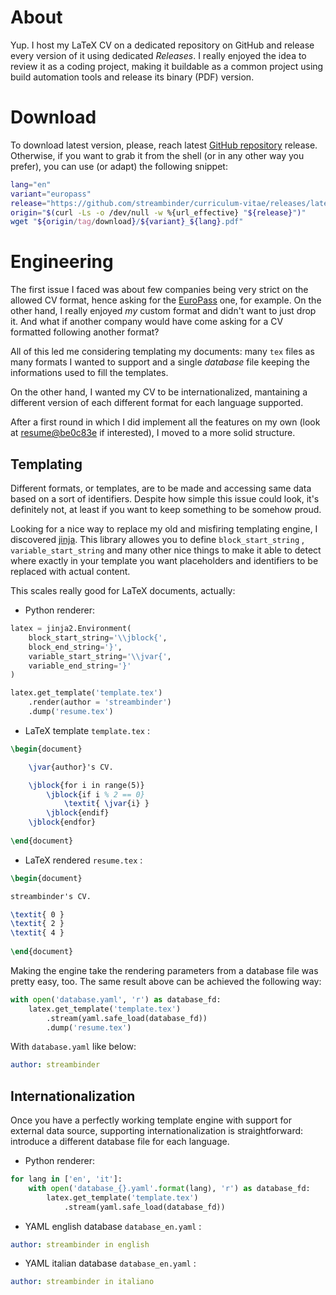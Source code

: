 # About

Yup. I host my LaTeX CV on a dedicated repository on GitHub and release every version of it using dedicated _Releases_. I really enjoyed the idea to review it as a coding project, making it buildable as a common project using build automation tools and release its binary (PDF) version.

# Download

To download latest version, please, reach latest [GitHub repository](https://github.com/streambinder/resume) release.
Otherwise, if you want to grab it from the shell \(or in any other way you prefer\), you can use \(or adapt\) the following snippet:

``` bash
lang="en"
variant="europass"
release="https://github.com/streambinder/curriculum-vitae/releases/latest"
origin="$(curl -Ls -o /dev/null -w %{url_effective} "${release}")"
wget "${origin/tag/download}/${variant}_${lang}.pdf"
```

# Engineering

The first issue I faced was about few companies being very strict on the allowed CV format, hence asking for the [EuroPass](https://europass.cedefop.europa.eu/it/documents/curriculum-vitae/templates-instructions/templates/doc) one, for example. On the other hand, I really enjoyed _my_ custom format and didn't want to just drop it. And what if another company would have come asking for a CV formatted following another format?

All of this led me considering templating my documents: many `tex` files as many formats I wanted to support and a single _database_ file keeping the informations used to fill the templates.

On the other hand, I wanted my CV to be internationalized, mantaining a different version of each different format for each language supported.

After a first round in which I did implement all the features on my own (look at [resume@be0c83e](https://github.com/streambinder/resume/tree/be0c83eed88b6fac16a1dced69b913cc2c72ea2a) if interested), I moved to a more solid structure.

## Templating

Different formats, or templates, are to be made and accessing same data based on a sort of identifiers. Despite how simple this issue could look, it's definitely not, at least if you want to keep something to be somehow proud.

Looking for a nice way to replace my old and misfiring templating engine, I discovered [jinja](https://jinja.palletsprojects.com/). This library allowes you to define `block_start_string` , `variable_start_string` and many other nice things to make it able to detect where exactly in your template you want placeholders and identifiers to be replaced with actual content.

This scales really good for LaTeX documents, actually:

* Python renderer:

``` python
latex = jinja2.Environment(
    block_start_string='\\jblock{',
    block_end_string='}',
    variable_start_string='\\jvar{',
    variable_end_string='}'
)

latex.get_template('template.tex')
    .render(author = 'streambinder')
    .dump('resume.tex')
```

* LaTeX template `template.tex` :

``` latex
\begin{document}

    \jvar{author}'s CV.

    \jblock{for i in range(5)}
        \jblock{if i % 2 == 0}
            \textit{ \jvar{i} }
        \jblock{endif}
    \jblock{endfor}
    
\end{document}
```

* LaTeX rendered `resume.tex` :

``` latex
\begin{document}

streambinder's CV.

\textit{ 0 }
\textit{ 2 }
\textit{ 4 }
    
\end{document}
```

Making the engine take the rendering parameters from a database file was pretty easy, too.
The same result above can be achieved the following way:

``` python
with open('database.yaml', 'r') as database_fd:
    latex.get_template('template.tex')
        .stream(yaml.safe_load(database_fd))
        .dump('resume.tex')
```

With `database.yaml` like below:

``` yaml
author: streambinder
```

## Internationalization

Once you have a perfectly working template engine with support for external data source, supporting internationalization is straightforward: introduce a different database file for each language.

* Python renderer:

``` python
for lang in ['en', 'it']:
    with open('database_{}.yaml'.format(lang), 'r') as database_fd:
        latex.get_template('template.tex')
            .stream(yaml.safe_load(database_fd))
```

* YAML english database `database_en.yaml` : 

``` yaml
author: streambinder in english
```

* YAML italian database `database_en.yaml` : 

``` yaml
author: streambinder in italiano
```

